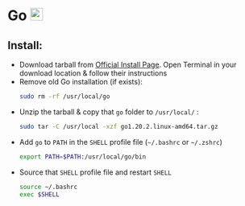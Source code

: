 # Go <img src='https://cdn.icon-icons.com/icons2/2107/PNG/512/file_type_go_gopher_icon_130571.png' width="25">

## Install:

- Download tarball from [Official Install Page](https://go.dev/doc/install). Open Terminal in your download location & follow their instructions
- Remove old Go installation (if exists):
  ```bash
  sudo rm -rf /usr/local/go
  ```
- Unzip the tarball & copy that `go` folder to `/usr/local/` :
  ```bash
  sudo tar -C /usr/local -xzf go1.20.2.linux-amd64.tar.gz
  ```
- Add `go` to `PATH` in the `SHELL` profile file (`~/.bashrc` or `~/.zshrc`)
  ```bash
  export PATH=$PATH:/usr/local/go/bin
  ```
- Source that `SHELL` profile file and restart `SHELL`
  ```bash
  source ~/.bashrc
  exec $SHELL
  ```
